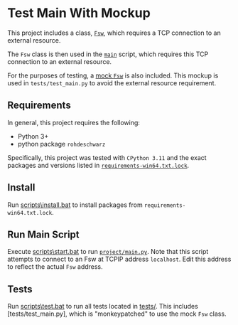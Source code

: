 # Test Main With Mockup

This project includes a class, [`Fsw`](project/fsw.py), which requires a TCP connection to an external resource.

The `Fsw` class is then used in the [`main`](project/main.py) script, which requires this TCP connection to an external resource.

For the purposes of testing, a [mock `Fsw`](project/mock/fsw.py) is also included. This mockup is used in `tests/test_main.py` to avoid the external resource requirement.

## Requirements

In general, this project requires the following:

- Python 3+
- python package `rohdeschwarz`

Specifically, this project was tested with `CPython 3.11` and the exact packages and versions listed in [`requirements-win64.txt.lock`](./requirements-win64.txt.lock).

## Install

Run [scripts\install.bat](scripts/install.bat) to install packages from `requirements-win64.txt.lock`.

## Run Main Script

Execute [scripts\start.bat](scripts/start.bat) to run [`project/main.py`](project/main.py). Note that this script attempts to connect to an Fsw at TCPIP address `localhost`. Edit this address to reflect the actual `Fsw` address.

## Tests

Run [scripts\test.bat](scripts/test.bat) to run all tests located in [tests/](./tests). This includes [tests/test_main.py], which is "monkeypatched" to use the mock `Fsw` class.
